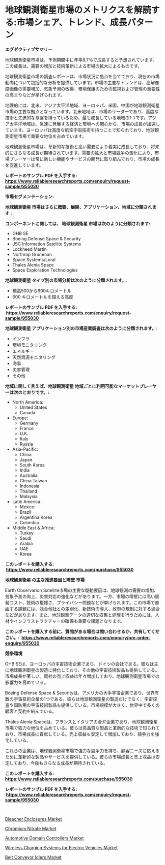 <p><h1>地球観測衛星市場のメトリクスを解読する:市場シェア、トレンド、成長パターン</h1></p><p><strong>エグゼクティブサマリー</strong></p>
<p><p>地球観測衛星市場は、予測期間中に年率8.7％で成長すると予想されています。この成長は、需要の増加と技術革新による市場の拡大によるものです。</p><p>地球観測衛星市場の調査レポートは、市場状況に焦点を当てており、現在の市場動向について包括的な分析を提供しています。市場の主要なトレンドは、高解像度画像の需要増加、気象予測の改善、環境保護のための監視および管理の重要性の高まりなどが挙げられます。</p><p>地理的には、北米、アジア太平洋地域、ヨーロッパ、米国、中国が地球観測衛星市場の主要な拠点となっています。北米地域は、市場のリーダーであり、高度な技術と先進的な基盤を持っているため、最も成長している地域の1つです。アジア太平洋地域は、急速に発展する経済と環境への関心から、市場の成長が加速しています。ヨーロッパは高度な航空宇宙技術を持つことで知られており、地球観測衛星市場で重要な地位を占めています。</p><p>地球観測衛星市場は、革新的な技術と高い需要により着実に成長しており、将来的にさらなる成長が期待されています。需要の拡大と市場競争の激化により、市場プレーヤーは常に新しい機能やサービスの開発に取り組んでおり、市場の成長を促進しています。</p></p>
<p><strong>レポートのサンプル PDF を入手する: <a href="https://www.reliableresearchreports.com/enquiry/request-sample/955030">https://www.reliableresearchreports.com/enquiry/request-sample/955030</a></strong></p>
<p><strong>市場セグメンテーション:</strong></p>
<p><strong> 地球観測衛星 市場はさらに概要、展開、アプリケーション、地域に分類されます :</strong></p>
<p><strong>コンポーネントに関しては、 地球観測衛星 市場は次のように分類されます: &nbsp;</strong></p>
<p><ul><li>OHB SE</li><li>Boeing Defense Space & Security</li><li>JSC Information Satellite Systems</li><li>Lockheed Martin</li><li>Northrop Grumman</li><li>Space Systems/Loral</li><li>Thales Alenia Space</li><li>Space Exploration Technologies</li></ul></p>
<p><strong> 地球観測衛星 タイプ別の市場分析は次のように分類されます。:</strong></p>
<p><ul><li>標高500から600キロメートル</li><li>600 キロメートルを超える高度</li></ul></p>
<p><strong>レポートのサンプル PDF を入手する: &nbsp;<a href="https://www.reliableresearchreports.com/enquiry/request-sample/955030">https://www.reliableresearchreports.com/enquiry/request-sample/955030</a></strong></p>
<p><strong> 地球観測衛星 アプリケーション別の市場産業調査は次のように分類されます。:</strong></p>
<p><ul><li>インフラ</li><li>環境モニタリング</li><li>エネルギー</li><li>天然資源モニタリング</li><li>海事</li><li>災害管理</li><li>その他</li></ul></p>
<p><strong>地域に関して言えば、地球観測衛星 地域ごとに利用可能なマーケットプレーヤーは次のとおりです。:</strong></p>
<p><ul>
    <li>
        North America:
        <ul>
            <li>United States</li>
            <li>Canada</li>
        </ul>
    </li>
    <li>
        Europe:
        <ul>
            <li>Germany</li>
            <li>France</li>
            <li>U.K.</li>
            <li>Italy</li>
            <li>Russia</li>
        </ul>
    </li>
    <li>
        Asia-Pacific:
        <ul>
            <li>China</li>
            <li>Japan</li>
            <li>South Korea</li>
            <li>India</li>
            <li>Australia</li>
            <li>China Taiwan</li>
            <li>Indonesia</li>
            <li>Thailand</li>
            <li>Malaysia</li>
        </ul>
    </li>
    <li>
        Latin America:
        <ul>
            <li>Mexico</li>
            <li>Brazil</li>
            <li>Argentina Korea</li>
            <li>Colombia</li>
        </ul>
    </li>
    <li>
        Middle East & Africa:
        <ul>
            <li>Turkey</li>
            <li>Saudi</li>
            <li>Arabia</li>
            <li>UAE</li>
            <li>Korea</li>
        </ul>
    </li>
    </ul></p>
<p><strong>このレポートを購入する: &nbsp;<a href="https://www.reliableresearchreports.com/purchase/955030">https://www.reliableresearchreports.com/purchase/955030</a></strong></p>
<p><strong>地球観測衛星 の主な推進要因と障壁 市場</strong></p>
<p><p>Earth Observarion Satellite市場の主要な駆動要因は、地球観測の需要の増加、気象予測の向上、災害対応の強化などがあります。一方、市場の障壁には高い開発コスト、技術の複雑さ、プライバシー問題などが挙げられます。この市場で直面する課題には、競合他社との差別化、新技術の導入、政府の規制に対する適合などがあります。また、地球観測データの適切な収集と処理を行うためには、人材やインフラストラクチャーの確保も重要な課題となります。</p></p>
<p><strong>このレポートを購入する前に、質問がある場合は問い合わせるか、共有してください。:&nbsp; <a href="https://www.reliableresearchreports.com/enquiry/pre-order-enquiry/955030">https://www.reliableresearchreports.com/enquiry/pre-order-enquiry/955030</a></strong></p>
<p><strong>競争環境</strong></p>
<p><p>OHB SEは、ヨーロッパの宇宙技術企業であり、ドイツの会社である。彼らは主に地球観測衛星の製造に特化しており、その他の宇宙技術製品も提供している。市場成長が著しい。同社の売上収益は年々増加しており、地球観測衛星市場での影響力を高めている。</p><p>Boeing Defense Space & Securityは、アメリカの大手宇宙企業であり、世界有数の宇宙技術企業の1つである。彼らは地球観測衛星の製造だけでなく、宇宙探査や国防用の宇宙技術製品も提供している。市場規模が大きく、世界中で多くの顧客と契約を結んでいる。</p><p>Thales Alenia Spaceは、フランスとイタリアの合弁企業であり、地球観測衛星市場で強力な地位を占めている。彼らは高品質な製品と革新的な技術で知られており、市場成長に貢献している。売上収益も安定して増加しており、競争力を強化している。</p><p>これらの企業は、地球観測衛星市場で強力な競争力を持ち、顧客ニーズに応えるために革新的な製品やサービスを提供している。彼らの市場成長と売上収益は安定しており、今後もさらなる成長が期待されている。</p></p>
<p><strong>このレポートを購入する: &nbsp; <a href="https://www.reliableresearchreports.com/purchase/955030">https://www.reliableresearchreports.com/purchase/955030</a></strong></p>
<p><strong>レポートのサンプル PDF を入手する: &nbsp;<a href="https://www.reliableresearchreports.com/enquiry/request-sample/955030">https://www.reliableresearchreports.com/enquiry/request-sample/955030</a></strong><strong></strong></p>
<p>&nbsp;</p>
<p><p><a href="https://view.publitas.com/reportprime-1/bleacher-enclosures-market-challenges-opportunities-and-growth-drivers-and-major-market-players-forecasted-for-period-from-2024-2031/">Bleacher Enclosures Market</a></p><p><a href="https://github.com/GroverBarry/Market-Research-Report-List-4/blob/main/chromium-nitrate-market.md">Chromium Nitrate Market</a></p><p><a href="https://issuu.com/reportprime-2/docs/automotive-domain-controllers-market-size-2030.ppt">Automotive Domain Controllers Market</a></p><p><a href="https://issuu.com/reportprime-2/docs/wireless-charging-systems-for-electric-vehicles-ma">Wireless Charging Systems for Electric Vehicles Market</a></p><p><a href="https://sore-arch-6db.notion.site/Belt-Conveyor-Idlers-Market-Size-Share-Trends-Analysis-Report-By-Application-Regional-Outlook-C-bf9920cc4d444941b7aec145649dca1b">Belt Conveyor Idlers Market</a></p></p>